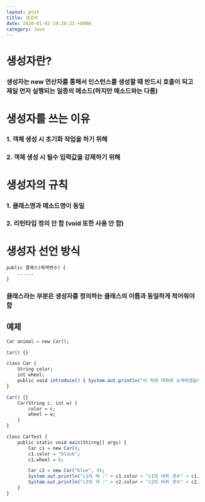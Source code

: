 ```yaml
---
layout: post
title: 생성자
date: 2020-01-02 19:20:23 +0900
category: Java
---
```


# 생성자란?
### 생성자는 new 연산자를 통해서 인스턴스를 생성할 때 반드시 호출이 되고 제일 먼저 실행되는 일종의 메소드(하지만 메소드와는 다름)

# 생성자를 쓰는 이유
### 1. 객체 생성 시 초기화 작업을 하기 위해
### 2. 객체 생성 시 필수 입력값을 강제하기 위해

# 생성자의 규칙
### 1. 클래스명과 메소드명이 동일
### 2. 리턴타입 정의 안 함 (void 또한 사용 안 함)

# 생성자 선언 방식
```r
public 클래스(메게변수) {
    ......
}

```

### 클래스라는 부분은 생성자를 정의하는 클래스의 이름과 동일하게 적어줘야 함

## 예제
```r
Car animal = new Car(); 

Car() {}

class Car {
    String color;
    int wheel;
    public void introduce() { System.out.println("이 차에 대하여 소개하겠습니다.")}
}

Car() {}
	Car(String c, int w) { 
		color = c;   
		wheel = w;   
	}
}

class CarTest {    
	public static void main(Stirng[] args) {
		Car c1 = new Car();    
		c1.color = "black"; 
		c1.wheel = 6;    

		Car c2 = new Car("blue", 4); 
		System.out.println("c1의 색 :" + c1.color + "c1의 바퀴 갯수" + c1.wheel); 
		System.out.println("c2의 색 :" + c2.color + "c2의 바퀴 갯수" + c2.wheel); 
	}
}


```